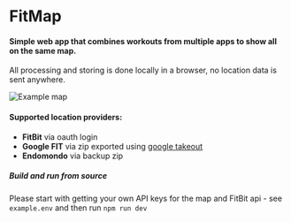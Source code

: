 # FitMap

#### Simple web app that combines workouts from multiple apps to show all on the same map.

All processing and storing is done locally in a browser, no location data is sent anywhere.

![Example map](example-map.avif)

#### Supported location providers:

- **FitBit** via oauth login
- **Google FIT** via zip exported using [google takeout](https://takeout.google.com)
- **Endomondo** via backup zip

##### Build and run from source

Please start with getting your own API keys for the map and FitBit api - see `example.env` and then run `npm run dev`
